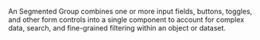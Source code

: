 An Segmented Group combines one or more input fields, buttons, toggles, and other form controls into a single component to account for complex data, search, and fine-grained filtering within an object or dataset.